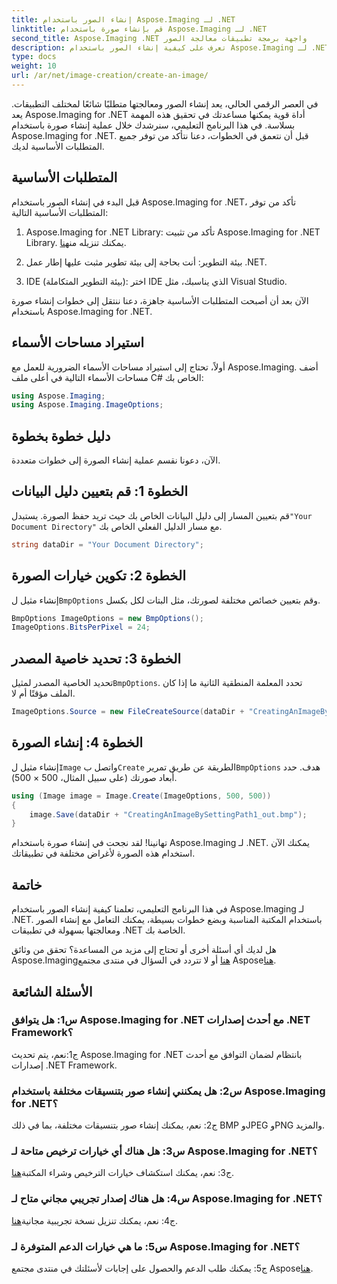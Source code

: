 ```yaml
---
title: إنشاء الصور باستخدام Aspose.Imaging لـ .NET
linktitle: قم بإنشاء صورة باستخدام Aspose.Imaging لـ .NET
second_title: Aspose.Imaging .NET واجهة برمجة تطبيقات معالجة الصور
description: تعرف على كيفية إنشاء الصور باستخدام Aspose.Imaging لـ .NET في هذا البرنامج التعليمي الشامل.
type: docs
weight: 10
url: /ar/net/image-creation/create-an-image/
---
```

في العصر الرقمي الحالي، يعد إنشاء الصور ومعالجتها متطلبًا شائعًا لمختلف التطبيقات. يعد Aspose.Imaging for .NET أداة قوية يمكنها مساعدتك في تحقيق هذه المهمة بسلاسة. في هذا البرنامج التعليمي، سنرشدك خلال عملية إنشاء صورة باستخدام Aspose.Imaging for .NET. قبل أن نتعمق في الخطوات، دعنا نتأكد من توفر جميع المتطلبات الأساسية لديك.

## المتطلبات الأساسية

قبل البدء في إنشاء الصور باستخدام Aspose.Imaging for .NET، تأكد من توفر المتطلبات الأساسية التالية:

1. Aspose.Imaging for .NET Library: تأكد من تثبيت Aspose.Imaging for .NET Library. يمكنك تنزيله من[هنا](https://releases.aspose.com/imaging/net/).

2. بيئة التطوير: أنت بحاجة إلى بيئة تطوير مثبت عليها إطار عمل .NET.

3. IDE (بيئة التطوير المتكاملة): اختر IDE الذي يناسبك، مثل Visual Studio.

الآن بعد أن أصبحت المتطلبات الأساسية جاهزة، دعنا ننتقل إلى خطوات إنشاء صورة باستخدام Aspose.Imaging for .NET.

## استيراد مساحات الأسماء

أولاً، تحتاج إلى استيراد مساحات الأسماء الضرورية للعمل مع Aspose.Imaging. أضف مساحات الأسماء التالية في أعلى ملف C# الخاص بك:


```csharp
using Aspose.Imaging;
using Aspose.Imaging.ImageOptions;
```

## دليل خطوة بخطوة

الآن، دعونا نقسم عملية إنشاء الصورة إلى خطوات متعددة.

## الخطوة 1: قم بتعيين دليل البيانات

 قم بتعيين المسار إلى دليل البيانات الخاص بك حيث تريد حفظ الصورة. يستبدل`"Your Document Directory"` مع مسار الدليل الفعلي الخاص بك.

```csharp
string dataDir = "Your Document Directory";
```

## الخطوة 2: تكوين خيارات الصورة

 إنشاء مثيل ل`BmpOptions` وقم بتعيين خصائص مختلفة لصورتك، مثل البتات لكل بكسل.

```csharp
BmpOptions ImageOptions = new BmpOptions();
ImageOptions.BitsPerPixel = 24;
```

## الخطوة 3: تحديد خاصية المصدر

تحديد الخاصية المصدر لمثيل`BmpOptions`. تحدد المعلمة المنطقية الثانية ما إذا كان الملف مؤقتًا أم لا.

```csharp
ImageOptions.Source = new FileCreateSource(dataDir + "CreatingAnImageBySettingPath_out.bmp", false);
```

## الخطوة 4: إنشاء الصورة

 إنشاء مثيل ل`Image` واتصل ب`Create` الطريقة عن طريق تمرير`BmpOptions` هدف. حدد أبعاد صورتك (على سبيل المثال، 500 × 500).

```csharp
using (Image image = Image.Create(ImageOptions, 500, 500))
{
    image.Save(dataDir + "CreatingAnImageBySettingPath1_out.bmp");
}
```

تهانينا! لقد نجحت في إنشاء صورة باستخدام Aspose.Imaging لـ .NET. يمكنك الآن استخدام هذه الصورة لأغراض مختلفة في تطبيقاتك.

## خاتمة

في هذا البرنامج التعليمي، تعلمنا كيفية إنشاء الصور باستخدام Aspose.Imaging لـ .NET. باستخدام المكتبة المناسبة وبضع خطوات بسيطة، يمكنك التعامل مع إنشاء الصور ومعالجتها بسهولة في تطبيقات .NET الخاصة بك.

 هل لديك أي أسئلة أخرى أو تحتاج إلى مزيد من المساعدة؟ تحقق من وثائق Aspose.Imaging[هنا](https://reference.aspose.com/imaging/net/) أو لا تتردد في السؤال في منتدى مجتمع Aspose[هنا](https://forum.aspose.com/).

## الأسئلة الشائعة

### س1: هل يتوافق Aspose.Imaging for .NET مع أحدث إصدارات .NET Framework؟

ج1:نعم، يتم تحديث Aspose.Imaging for .NET بانتظام لضمان التوافق مع أحدث إصدارات .NET Framework.

### س2: هل يمكنني إنشاء صور بتنسيقات مختلفة باستخدام Aspose.Imaging for .NET؟

ج2: نعم، يمكنك إنشاء صور بتنسيقات مختلفة، بما في ذلك BMP وJPEG وPNG والمزيد.

### س3: هل هناك أي خيارات ترخيص متاحة لـ Aspose.Imaging for .NET؟

 ج3: نعم، يمكنك استكشاف خيارات الترخيص وشراء المكتبة[هنا](https://purchase.aspose.com/buy).

### س4: هل هناك إصدار تجريبي مجاني متاح لـ Aspose.Imaging for .NET؟

 ج4: نعم، يمكنك تنزيل نسخة تجريبية مجانية[هنا](https://releases.aspose.com/imaging/net/).

### س5: ما هي خيارات الدعم المتوفرة لـ Aspose.Imaging for .NET؟

 ج5: يمكنك طلب الدعم والحصول على إجابات لأسئلتك في منتدى مجتمع Aspose[هنا](https://forum.aspose.com/).